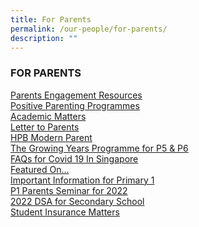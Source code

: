 ```yaml
---
title: For Parents
permalink: /our-people/for-parents/
description: ""
---
```

### FOR PARENTS

[Parents Engagement Resources](/our-people/for-parents/Parents-Engagement-Resources/overview)  <br>
[Positive Parenting Programmes](/our-people/for-parents/Positive-Parenting-Programmes/overview)<br>
[Academic Matters](/our-people/for-parents/Academic-Matters/overview)<br>
[Letter to Parents](https://moe-bendemeerpri-staging.netlify.app/our-people/for-parents/letter-to-parents/)<br>
[HPB Modern Parent](/our-people/for-parents/HPB-modern-parent)<br>
[The Growing Years Programme for P5 & P6](/our-people/for-parents/growing-years)<br>
[FAQs for Covid 19 In Singapore](/our-people/for-parents/covid-19-faqs)<br>
[Featured On...](/our-people/for-parents/featured-on)<br>
[Important Information for Primary 1](/our-people/for-parents/impt-info-p1)<br>
[P1 Parents Seminar for 2022](/our-people/for-parents/p1-parents-seminar-2022)  
[2022 DSA for Secondary School](/our-people/for-parents/dsa-2022)  
[Student Insurance Matters](/for-parents/Student-Insurance-Matters/)